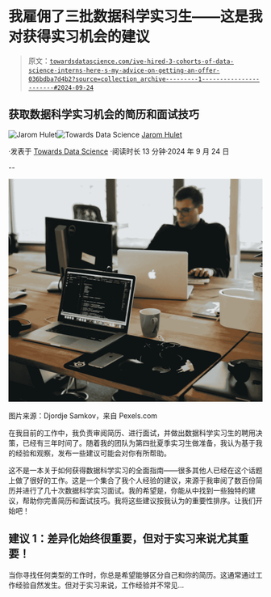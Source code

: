 # 我雇佣了三批数据科学实习生——这是我对获得实习机会的建议

> 原文：[`towardsdatascience.com/ive-hired-3-cohorts-of-data-science-interns-here-s-my-advice-on-getting-an-offer-036bdba7d4b2?source=collection_archive---------1-----------------------#2024-09-24`](https://towardsdatascience.com/ive-hired-3-cohorts-of-data-science-interns-here-s-my-advice-on-getting-an-offer-036bdba7d4b2?source=collection_archive---------1-----------------------#2024-09-24)

## 获取数据科学实习机会的简历和面试技巧

[](https://medium.com/@jarom.hulet?source=post_page---byline--036bdba7d4b2--------------------------------)![Jarom Hulet](https://medium.com/@jarom.hulet?source=post_page---byline--036bdba7d4b2--------------------------------)[](https://towardsdatascience.com/?source=post_page---byline--036bdba7d4b2--------------------------------)![Towards Data Science](https://towardsdatascience.com/?source=post_page---byline--036bdba7d4b2--------------------------------) [Jarom Hulet](https://medium.com/@jarom.hulet?source=post_page---byline--036bdba7d4b2--------------------------------)

·发表于 [Towards Data Science](https://towardsdatascience.com/?source=post_page---byline--036bdba7d4b2--------------------------------) ·阅读时长 13 分钟·2024 年 9 月 24 日

--

![](img/1df40f28fb2d26becf0b052968c48287.png)

图片来源：Djordje Samkov，来自 Pexels.com

在我目前的工作中，我负责审阅简历、进行面试，并做出数据科学实习生的聘用决策，已经有三年时间了。随着我的团队为第四批夏季实习生做准备，我认为基于我的经验和观察，发布一些建议可能会对你有所帮助。

这不是一本关于如何获得数据科学实习的全面指南——很多其他人已经在这个话题上做了很好的工作。这是一个集合了我个人经验的建议，来源于我审阅了数百份简历并进行了几十次数据科学实习面试。我的希望是，你能从中找到一些独特的建议，帮助你完善简历和面试技巧。我将这些建议按我认为的重要性排序。让我们开始吧！

## 建议 1：差异化始终很重要，但对于实习来说尤其重要！

当你寻找任何类型的工作时，你总是希望能够区分自己和你的简历。这通常通过工作经验自然发生。但对于实习来说，工作经验并不常见…
